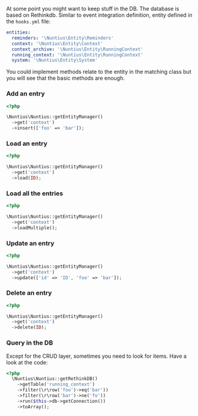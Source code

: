 At some point you might want to keep stuff in the DB. The database is based on 
Rethinkdb. Similar to event integration definition, entity defined in the 
`hooks.yml` file:
```yml
entities:
  reminders: '\Nuntius\Entity\Reminders'
  context: '\Nuntius\Entity\Context'
  context_archive: '\Nuntius\Entity\RunningContext'
  running_context: '\Nuntius\Entity\RunningContext'
  system: '\Nuntius\Entity\System'
```

You could implement methods relate to the entity in the matching class but you
will see that the basic methods are enough.

### Add an entry

```php
<?php

\Nuntius\Nuntius::getEntityManager()
  ->get('context')
  ->insert(['foo' => 'bar']);
```

### Load an entry

```php
<?php

\Nuntius\Nuntius::getEntityManager()
  ->get('context')
  ->load(ID);
```

### Load all the entries

```php
<?php

\Nuntius\Nuntius::getEntityManager()
  ->get('context')
  ->loadMultiple();
```

### Update an entry

```php
<?php

\Nuntius\Nuntius::getEntityManager()
  ->get('context')
  ->update(['id' => 'ID', 'foo' => 'bar']);
```

### Delete an entry

```php
<?php

\Nuntius\Nuntius::getEntityManager()
  ->get('context')
  ->delete(ID);
```

### Query in the DB
Except for the CRUD layer, sometimes you need to look for items. Have a look at
the code:
```php
<?php
  \Nuntius\Nuntius::getRethinkDB()
    ->getTable('running_context')
    ->filter(\r\row('foo')->eq('bar'))
    ->filter(\r\row('bar')->ne('fo'))
    ->run($this->db->getConnection())
    ->toArray();
```
